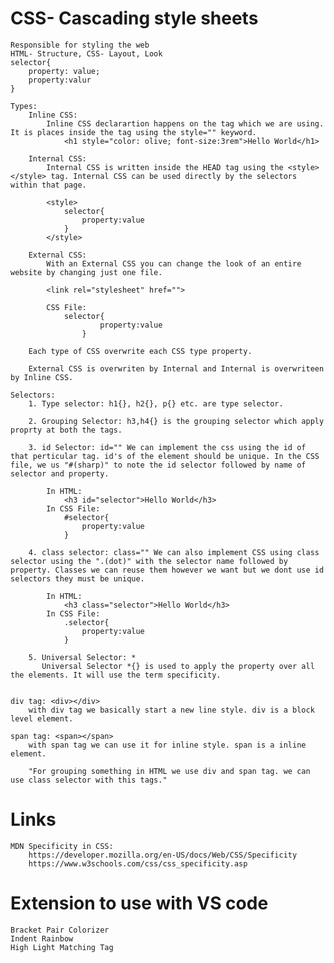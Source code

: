 
# CSS- Cascading style sheets

    Responsible for styling the web
    HTML- Structure, CSS- Layout, Look
    selector{
        property: value; 
        property:valur
    }

    Types:
        Inline CSS: 
            Inline CSS declarartion happens on the tag which we are using. It is places inside the tag using the style="" keyword.
                <h1 style="color: olive; font-size:3rem">Hello World</h1>

        Internal CSS:
            Internal CSS is written inside the HEAD tag using the <style></style> tag. Internal CSS can be used directly by the selectors within that page.
            
            <style>
                selector{
                    property:value
                }
            </style>

        External CSS:
            With an External CSS you can change the look of an entire website by changing just one file.

            <link rel="stylesheet" href="">

            CSS File:
                selector{
                        property:value
                    }

        Each type of CSS overwrite each CSS type property.

        External CSS is overwriten by Internal and Internal is overwriteen by Inline CSS.

    Selectors:
        1. Type selector: h1{}, h2{}, p{} etc. are type selector.

        2. Grouping Selector: h3,h4{} is the grouping selector which apply proprty at both the tags.

        3. id Selector: id="" We can implement the css using the id of that perticular tag. id's of the element should be unique. In the CSS file, we us "#(sharp)" to note the id selector followed by name of selector and property.

            In HTML:
                <h3 id="selector">Hello World</h3>
            In CSS File:
                #selector{
                    property:value
                }

        4. class selector: class="" We can also implement CSS using class selector using the ".(dot)" with the selector name followed by property. Classes we can reuse them however we want but we dont use id selectors they must be unique.

            In HTML: 
                <h3 class="selector">Hello World</h3>
            In CSS File:
                .selector{
                    property:value
                }
                
        5. Universal Selector: *
           Universal Selector *{} is used to apply the property over all the elements. It will use the term specificity.


    div tag: <div></div> 
        with div tag we basically start a new line style. div is a block level element.

    span tag: <span></span>
        with span tag we can use it for inline style. span is a inline element.

        "For grouping something in HTML we use div and span tag. we can use class selector with this tags."


# Links

    MDN Specificity in CSS: 
        https://developer.mozilla.org/en-US/docs/Web/CSS/Specificity
        https://www.w3schools.com/css/css_specificity.asp
# Extension to use with VS code

    Bracket Pair Colorizer
    Indent Rainbow
    High Light Matching Tag